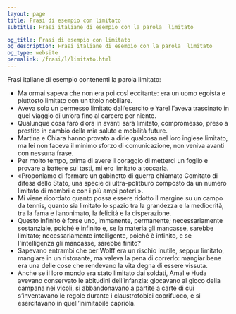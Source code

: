```yaml
---
layout: page
title: Frasi di esempio con limitato 
subtitle: Frasi italiane di esempio con la parola  limitato

og_title: Frasi di esempio con limitato 
og_description: Frasi italiane di esempio con la parola  limitato
og_type: website
permalink: /frasi/l/limitato.html
---
```


Frasi italiane di esempio contenenti la parola limitato:


- Ma ormai sapeva che non era poi così eccitante: era un uomo egoista e piuttosto limitato con un titolo nobiliare.
- Aveva solo un permesso limitato dall’esercito e Yarel l’aveva trascinato in quel viaggio di un’ora fino al carcere per niente.
- Qualunque cosa farò d’ora in avanti sarà limitato, compromesso, preso a prestito in cambio della mia salute e mobilità future.
- Martina e Chiara hanno provato a dirle qualcosa nel loro inglese limitato, ma lei non faceva il minimo sforzo di comunicazione, non veniva avanti con nessuna frase.
- Per molto tempo, prima di avere il coraggio di metterci un foglio e provare a battere sui tasti, mi ero limitato a toccarla.
- «Proponiamo di formare un gabinetto di guerra chiamato Comitato di difesa dello Stato, una specie di ultra-politburo composto da un numero limitato di membri e con i più ampi poteri.».
- Mi viene ricordato quanto possa essere ridotto il margine su un campo da tennis, quanto sia limitato lo spazio tra la grandezza e la mediocrità, tra la fama e l’anonimato, la felicità e la disperazione.
- Questo infinito è forse uno, immanente, permanente; necessariamente sostanziale, poiché è infinito e, se la materia gli mancasse, sarebbe limitato; necessariamente intelligente, poiché è infinito, e se l'intelligenza gli mancasse, sarebbe finito?
- Sapevano entrambi che per Wolff era un rischio inutile, seppur limitato, mangiare in un ristorante, ma valeva la pena di correrlo: mangiar bene era una delle cose che rendevano la vita degna di essere vissuta.
- Anche se il loro mondo era stato limitato dai soldati, Amal e Huda avevano conservato le abitudini dell’infanzia: giocavano al gioco della campana nei vicoli, si abbandonavano a partite a carte di cui s’inventavano le regole durante i claustrofobici coprifuoco, e si esercitavano in quell’inimitabile capriola.

